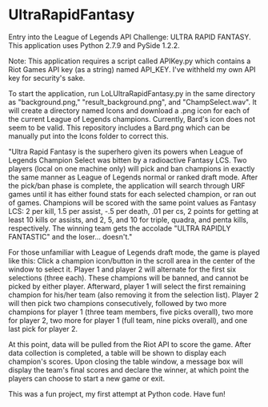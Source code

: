 # UltraRapidFantasy
Entry into the League of Legends API Challenge: ULTRA RAPID FANTASY.
This application uses Python 2.7.9 and PySide 1.2.2.

Note: This application requires a script called APIKey.py which contains a Riot Games API key (as a string) named API_KEY.
I've withheld my own API key for security's sake.

To start the application, run LoLUltraRapidFantasy.py in the same directory as "background.png," "result_background.png", and "ChampSelect.wav".  It will create a directory named Icons and download a .png icon for each of the current League of Legends champions.  Currently, Bard's icon does not seem to be valid.  This repository includes a Bard.png which can be manually put into the Icons folder to correct this.

"Ultra Rapid Fantasy is the superhero given its powers when League of Legends Champion Select was bitten by a radioactive Fantasy LCS.  Two players (local on one machine only) will pick and ban champions in exactly the same manner as League of Legends normal or ranked draft mode.  After the pick/ban phase is complete, the application will search through URF games until it has either found stats for each selected champion, or ran out of games.  Champions will be scored with the same point values as Fantasy LCS: 2 per kill, 1.5 per assist, -.5 per death, .01 per cs, 2 points for getting at least 10 kills or assists, and 2, 5, and 10 for triple, quadra, and penta kills, respectively.  The winning team gets the accolade "ULTRA RAPIDLY FANTASTIC" and the loser... doesn't."

For those unfamiliar with League of Legends draft mode, the game is played like this:
Click a champion icon/button in the scroll area in the center of the window to select it. Player 1 and player 2 will alternate for the first six selections (three each).  These champions will be banned, and cannot be picked by either player.  Afterward, player 1 will select the first remaining champion for his/her team (also removing it from the selection list).  Player 2 will then pick two champions consecutively, followed by two more champions for player 1 (three team members, five picks overall), two more for player 2, two more for player 1 (full team, nine picks overall), and one last pick for player 2.

At this point, data will be pulled from the Riot API to score the game.  After data collection is completed, a table will be shown to display each champion's scores.  Upon closing the table window, a message box will display the team's final scores and declare the winner, at which point the players can choose to start a new game or exit.

This was a fun project, my first attempt at Python code.  Have fun!
